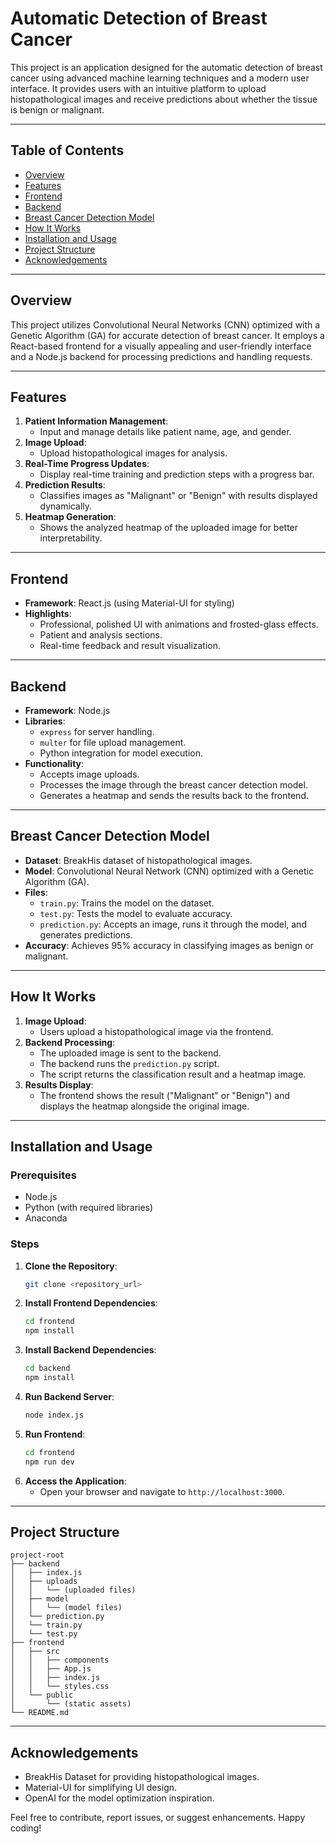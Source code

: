 # Automatic Detection of Breast Cancer

This project is an application designed for the automatic detection of breast cancer using advanced machine learning techniques and a modern user interface. It provides users with an intuitive platform to upload histopathological images and receive predictions about whether the tissue is benign or malignant.

---

## Table of Contents

- [Overview](#overview)
- [Features](#features)
- [Frontend](#frontend)
- [Backend](#backend)
- [Breast Cancer Detection Model](#breast-cancer-detection-model)
- [How It Works](#how-it-works)
- [Installation and Usage](#installation-and-usage)
- [Project Structure](#project-structure)
- [Acknowledgements](#acknowledgements)

---

## Overview

This project utilizes Convolutional Neural Networks (CNN) optimized with a Genetic Algorithm (GA) for accurate detection of breast cancer. It employs a React-based frontend for a visually appealing and user-friendly interface and a Node.js backend for processing predictions and handling requests.

---

## Features

1. **Patient Information Management**:
   - Input and manage details like patient name, age, and gender.
2. **Image Upload**:
   - Upload histopathological images for analysis.
3. **Real-Time Progress Updates**:
   - Display real-time training and prediction steps with a progress bar.
4. **Prediction Results**:
   - Classifies images as "Malignant" or "Benign" with results displayed dynamically.
5. **Heatmap Generation**:
   - Shows the analyzed heatmap of the uploaded image for better interpretability.

---

## Frontend

- **Framework**: React.js (using Material-UI for styling)
- **Highlights**:
  - Professional, polished UI with animations and frosted-glass effects.
  - Patient and analysis sections.
  - Real-time feedback and result visualization.

---

## Backend

- **Framework**: Node.js
- **Libraries**:
  - `express` for server handling.
  - `multer` for file upload management.
  - Python integration for model execution.
- **Functionality**:
  - Accepts image uploads.
  - Processes the image through the breast cancer detection model.
  - Generates a heatmap and sends the results back to the frontend.

---

## Breast Cancer Detection Model

- **Dataset**: BreakHis dataset of histopathological images.
- **Model**: Convolutional Neural Network (CNN) optimized with a Genetic Algorithm (GA).
- **Files**:
  - `train.py`: Trains the model on the dataset.
  - `test.py`: Tests the model to evaluate accuracy.
  - `prediction.py`: Accepts an image, runs it through the model, and generates predictions.
- **Accuracy**: Achieves 95% accuracy in classifying images as benign or malignant.

---

## How It Works

1. **Image Upload**:
   - Users upload a histopathological image via the frontend.
2. **Backend Processing**:
   - The uploaded image is sent to the backend.
   - The backend runs the `prediction.py` script.
   - The script returns the classification result and a heatmap image.
3. **Results Display**:
   - The frontend shows the result ("Malignant" or "Benign") and displays the heatmap alongside the original image.

---

## Installation and Usage

### Prerequisites

- Node.js
- Python (with required libraries)
- Anaconda

### Steps

1. **Clone the Repository**:
   ```bash
   git clone <repository_url>
   ```
2. **Install Frontend Dependencies**:
   ```bash
   cd frontend
   npm install
   ```
3. **Install Backend Dependencies**:
   ```bash
   cd backend
   npm install
   ```
4. **Run Backend Server**:
   ```bash
   node index.js
   ```
5. **Run Frontend**:
   ```bash
   cd frontend
   npm run dev
   ```
6. **Access the Application**:
   - Open your browser and navigate to `http://localhost:3000`.

---

## Project Structure

```
project-root
├── backend
│   ├── index.js
│   ├── uploads
│   │   └── (uploaded files)
│   ├── model
│   │   └── (model files)
│   └── prediction.py
│   └── train.py
│   └── test.py
├── frontend
│   ├── src
│   │   ├── components
│   │   ├── App.js
│   │   ├── index.js
│   │   └── styles.css
│   └── public
│       └── (static assets)
└── README.md
```

---

## Acknowledgements

- BreakHis Dataset for providing histopathological images.
- Material-UI for simplifying UI design.
- OpenAI for the model optimization inspiration.

Feel free to contribute, report issues, or suggest enhancements. Happy coding!

